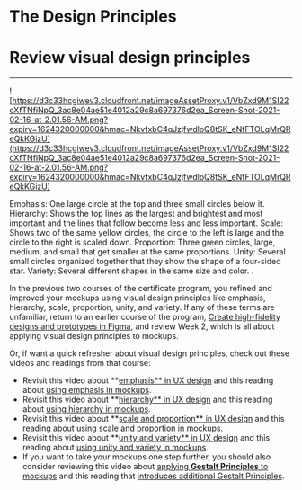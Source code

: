 # The Design Principles

# Review visual design principles

---

![https://d3c33hcgiwev3.cloudfront.net/imageAssetProxy.v1/VbZxd9M1SI22cXfTNfiNpQ_3ac8e04ae51e4012a29c8a697376d2ea_Screen-Shot-2021-02-16-at-2.01.56-AM.png?expiry=1624320000000&hmac=NkvfxbC4qJzjfwdloQ8tSK_eNfFTOLqMrQReQkKGizU](https://d3c33hcgiwev3.cloudfront.net/imageAssetProxy.v1/VbZxd9M1SI22cXfTNfiNpQ_3ac8e04ae51e4012a29c8a697376d2ea_Screen-Shot-2021-02-16-at-2.01.56-AM.png?expiry=1624320000000&hmac=NkvfxbC4qJzjfwdloQ8tSK_eNfFTOLqMrQReQkKGizU)

Emphasis: One large circle at the top and three small circles below it. 
Hierarchy: Shows the top lines as the largest and brightest and most important and the lines that follow become less and less important.
Scale: Shows two of the same yellow circles, the circle to the left is large and the circle to the right is scaled down.
Proportion: Three green circles, large, medium, and small that get smaller at the same proportions. 
Unity: Several small circles organized together that they show the shape of a four-sided star. 
Variety: Several different shapes in the same size and color.
.

In the previous two courses of the certificate program, you refined and improved your mockups using visual design principles like emphasis, hierarchy, scale, proportion, unity, and variety. If any of these terms are unfamiliar, return to an earlier course of the program, [Create high-fidelity designs and prototypes in Figma](https://www.coursera.org/learn/high-fidelity-designs-prototype/home/week/2), and review Week 2, which is all about applying visual design principles to mockups.

Or, if want a quick refresher about visual design principles, check out these videos and readings from that course:

- Revisit this video about **[emphasis** in UX design](https://www.coursera.org/learn/high-fidelity-designs-prototype/lecture/UBr71/emphasis-in-ux-design) and this reading about [using emphasis in mockups](https://www.coursera.org/learn/high-fidelity-designs-prototype/supplement/nFGif/use-emphasis-in-your-mockups).
- Revisit this video about **[hierarchy** in UX design](https://www.coursera.org/learn/high-fidelity-designs-prototype/lecture/KbxZ6/hierarchy-in-ux-design) and this reading about [using hierarchy in mockups](https://www.coursera.org/learn/high-fidelity-designs-prototype/supplement/RkKU2/use-hierarchy-in-your-mockups).
- Revisit this video about **[scale and proportion** in UX design](https://www.coursera.org/learn/high-fidelity-designs-prototype/lecture/ic8uL/scale-and-proportion-in-ux-design) and this reading about [using scale and proportion in mockups](https://www.coursera.org/learn/high-fidelity-designs-prototype/supplement/TAY3N/use-scale-and-proportion-in-your-mockups).
- Revisit this video about **[unity and variety** in UX design](https://www.coursera.org/learn/high-fidelity-designs-prototype/lecture/BjGtw/unity-and-variety-in-ux-design) and this reading about [using unity and variety in mockups](https://www.coursera.org/learn/high-fidelity-designs-prototype/supplement/wgX84/use-unity-and-variety-in-your-mockups).
- If you want to take your mockups one step further, you should also consider reviewing this video about [applying **Gestalt Principles** to mockups](https://www.coursera.org/learn/high-fidelity-designs-prototype/lecture/BCy9Z/apply-gestalt-principles-to-mockups) and this reading that [introduces additional Gestalt Principles](https://www.coursera.org/learn/high-fidelity-designs-prototype/supplement/lfeh2/learn-about-additional-gestalt-principles).
